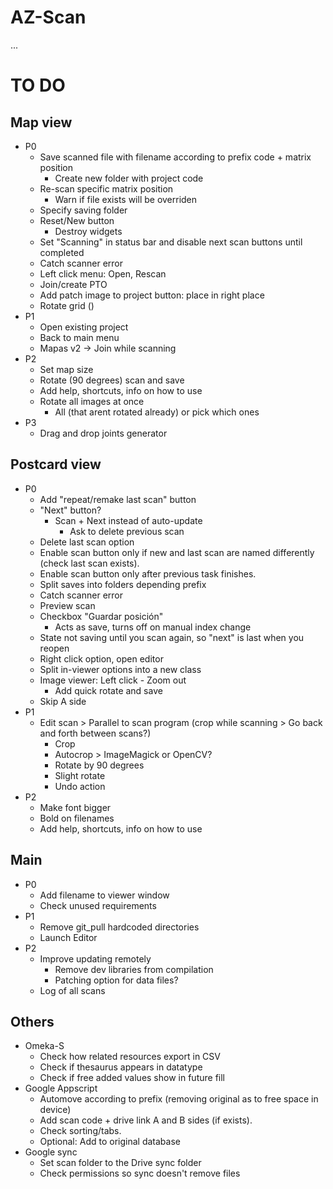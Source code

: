 # AZ-Scan

...

# TO DO

## Map view
- P0
    - Save scanned file with filename according to prefix code + matrix position
        - Create new folder with project code
    - Re-scan specific matrix position
        - Warn if file exists will be overriden
    - Specify saving folder
    - Reset/New button
        - Destroy widgets
    - Set "Scanning" in status bar and disable next scan buttons until completed
    - Catch scanner error
    - Left click menu: Open, Rescan
    - Join/create PTO
    - Add patch image to project button: place in right place
    - Rotate grid ()
- P1
    - Open existing project
    - Back to main menu
    - Mapas v2 -> Join while scanning
- P2
    - Set map size
    - Rotate (90 degrees) scan and save
    - Add help, shortcuts, info on how to use
    - Rotate all images at once
        - All (that arent rotated already) or pick which ones
- P3
    - Drag and drop joints generator


## Postcard view
- P0
    - Add "repeat/remake last scan" button
    - "Next" button?
        - Scan + Next instead of auto-update
            - Ask to delete previous scan
    - Delete last scan option
    - Enable scan button only if new and last scan are named differently (check last scan exists).
    - Enable scan button only after previous task finishes.
    - Split saves into folders depending prefix
    - Catch scanner error
    - Preview scan
    - Checkbox "Guardar posición"
        - Acts as save, turns off on manual index change
    - State not saving until you scan again, so "next" is last when you reopen
    - Right click option, open editor
    - Split in-viewer options into a new class
    - Image viewer: Left click - Zoom out
        - Add quick rotate and save
    - Skip A side
- P1
    - Edit scan > Parallel to scan program (crop while scanning > Go back and forth between scans?)
        - Crop
        - Autocrop > ImageMagick or OpenCV?
        - Rotate by 90 degrees
        - Slight rotate
        - Undo action
- P2
    - Make font bigger
    - Bold on filenames
    - Add help, shortcuts, info on how to use





## Main
- P0
    - Add filename to viewer window
    - Check unused requirements
- P1
    - Remove git_pull hardcoded directories
    - Launch Editor
- P2
    - Improve updating remotely
        - Remove dev libraries from compilation
        - Patching option for data files?
    - Log of all scans

## Others
- Omeka-S
    - Check how related resources export in CSV
    - Check if thesaurus appears in datatype
    - Check if free added values show in future fill
- Google Appscript
    - Automove according to prefix (removing original as to free space in device)
    - Add scan code + drive link A and B sides (if exists).
    - Check sorting/tabs.
    - Optional: Add to original database
- Google sync
    - Set scan folder to the Drive sync folder
    - Check permissions so sync doesn't remove files